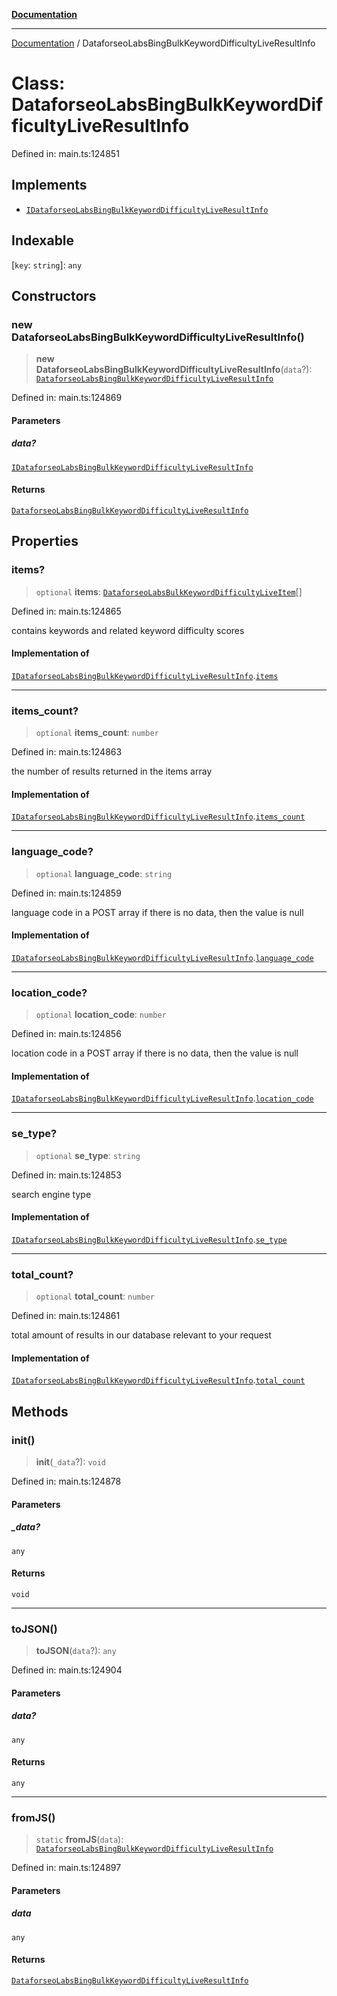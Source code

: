 [**Documentation**](../README.md)

***

[Documentation](../README.md) / DataforseoLabsBingBulkKeywordDifficultyLiveResultInfo

# Class: DataforseoLabsBingBulkKeywordDifficultyLiveResultInfo

Defined in: main.ts:124851

## Implements

- [`IDataforseoLabsBingBulkKeywordDifficultyLiveResultInfo`](../interfaces/IDataforseoLabsBingBulkKeywordDifficultyLiveResultInfo.md)

## Indexable

\[`key`: `string`\]: `any`

## Constructors

### new DataforseoLabsBingBulkKeywordDifficultyLiveResultInfo()

> **new DataforseoLabsBingBulkKeywordDifficultyLiveResultInfo**(`data`?): [`DataforseoLabsBingBulkKeywordDifficultyLiveResultInfo`](DataforseoLabsBingBulkKeywordDifficultyLiveResultInfo.md)

Defined in: main.ts:124869

#### Parameters

##### data?

[`IDataforseoLabsBingBulkKeywordDifficultyLiveResultInfo`](../interfaces/IDataforseoLabsBingBulkKeywordDifficultyLiveResultInfo.md)

#### Returns

[`DataforseoLabsBingBulkKeywordDifficultyLiveResultInfo`](DataforseoLabsBingBulkKeywordDifficultyLiveResultInfo.md)

## Properties

### items?

> `optional` **items**: [`DataforseoLabsBulkKeywordDifficultyLiveItem`](DataforseoLabsBulkKeywordDifficultyLiveItem.md)[]

Defined in: main.ts:124865

contains keywords and related keyword difficulty scores

#### Implementation of

[`IDataforseoLabsBingBulkKeywordDifficultyLiveResultInfo`](../interfaces/IDataforseoLabsBingBulkKeywordDifficultyLiveResultInfo.md).[`items`](../interfaces/IDataforseoLabsBingBulkKeywordDifficultyLiveResultInfo.md#items)

***

### items\_count?

> `optional` **items\_count**: `number`

Defined in: main.ts:124863

the number of results returned in the items array

#### Implementation of

[`IDataforseoLabsBingBulkKeywordDifficultyLiveResultInfo`](../interfaces/IDataforseoLabsBingBulkKeywordDifficultyLiveResultInfo.md).[`items_count`](../interfaces/IDataforseoLabsBingBulkKeywordDifficultyLiveResultInfo.md#items_count)

***

### language\_code?

> `optional` **language\_code**: `string`

Defined in: main.ts:124859

language code in a POST array
if there is no data, then the value is null

#### Implementation of

[`IDataforseoLabsBingBulkKeywordDifficultyLiveResultInfo`](../interfaces/IDataforseoLabsBingBulkKeywordDifficultyLiveResultInfo.md).[`language_code`](../interfaces/IDataforseoLabsBingBulkKeywordDifficultyLiveResultInfo.md#language_code)

***

### location\_code?

> `optional` **location\_code**: `number`

Defined in: main.ts:124856

location code in a POST array
if there is no data, then the value is null

#### Implementation of

[`IDataforseoLabsBingBulkKeywordDifficultyLiveResultInfo`](../interfaces/IDataforseoLabsBingBulkKeywordDifficultyLiveResultInfo.md).[`location_code`](../interfaces/IDataforseoLabsBingBulkKeywordDifficultyLiveResultInfo.md#location_code)

***

### se\_type?

> `optional` **se\_type**: `string`

Defined in: main.ts:124853

search engine type

#### Implementation of

[`IDataforseoLabsBingBulkKeywordDifficultyLiveResultInfo`](../interfaces/IDataforseoLabsBingBulkKeywordDifficultyLiveResultInfo.md).[`se_type`](../interfaces/IDataforseoLabsBingBulkKeywordDifficultyLiveResultInfo.md#se_type)

***

### total\_count?

> `optional` **total\_count**: `number`

Defined in: main.ts:124861

total amount of results in our database relevant to your request

#### Implementation of

[`IDataforseoLabsBingBulkKeywordDifficultyLiveResultInfo`](../interfaces/IDataforseoLabsBingBulkKeywordDifficultyLiveResultInfo.md).[`total_count`](../interfaces/IDataforseoLabsBingBulkKeywordDifficultyLiveResultInfo.md#total_count)

## Methods

### init()

> **init**(`_data`?): `void`

Defined in: main.ts:124878

#### Parameters

##### \_data?

`any`

#### Returns

`void`

***

### toJSON()

> **toJSON**(`data`?): `any`

Defined in: main.ts:124904

#### Parameters

##### data?

`any`

#### Returns

`any`

***

### fromJS()

> `static` **fromJS**(`data`): [`DataforseoLabsBingBulkKeywordDifficultyLiveResultInfo`](DataforseoLabsBingBulkKeywordDifficultyLiveResultInfo.md)

Defined in: main.ts:124897

#### Parameters

##### data

`any`

#### Returns

[`DataforseoLabsBingBulkKeywordDifficultyLiveResultInfo`](DataforseoLabsBingBulkKeywordDifficultyLiveResultInfo.md)
